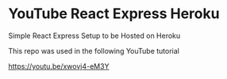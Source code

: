 # YouTube React Express Heroku

Simple React Express Setup to be Hosted on Heroku

This repo was used in the following YouTube tutorial

https://youtu.be/xwovj4-eM3Y 
